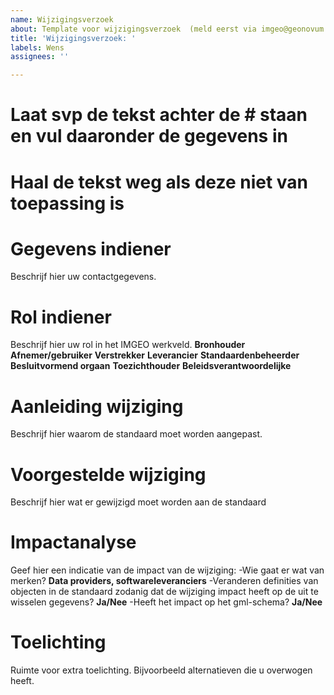 ```yaml
---
name: Wijzigingsverzoek
about: Template voor wijzigingsverzoek  (meld eerst via imgeo@geonovum.nl)
title: 'Wijzigingsverzoek: '
labels: Wens
assignees: ''

---
```


# Laat svp de tekst achter de # staan en vul daaronder de gegevens in
# Haal de **tekst** weg als deze niet van toepassing is

# Gegevens indiener
Beschrijf hier uw contactgegevens.

# Rol indiener
Beschrijf hier uw rol in het IMGEO werkveld.
**Bronhouder**
**Afnemer/gebruiker**
**Verstrekker**
**Leverancier**
**Standaardenbeheerder**
**Besluitvormend orgaan**
**Toezichthouder**
**Beleidsverantwoordelijke**

# Aanleiding wijziging
Beschrijf hier waarom de standaard moet worden aangepast.

# Voorgestelde wijziging
Beschrijf hier wat er gewijzigd moet worden aan de standaard

# Impactanalyse
Geef hier een indicatie van de impact van de wijziging:
-Wie gaat er wat van merken? **Data providers, softwareleveranciers**
-Veranderen definities van objecten in de standaard zodanig dat de wijziging impact heeft op de uit te wisselen gegevens? **Ja/Nee**
-Heeft het impact op het gml-schema? **Ja/Nee**

# Toelichting
Ruimte voor extra toelichting. Bijvoorbeeld alternatieven die u overwogen heeft.
